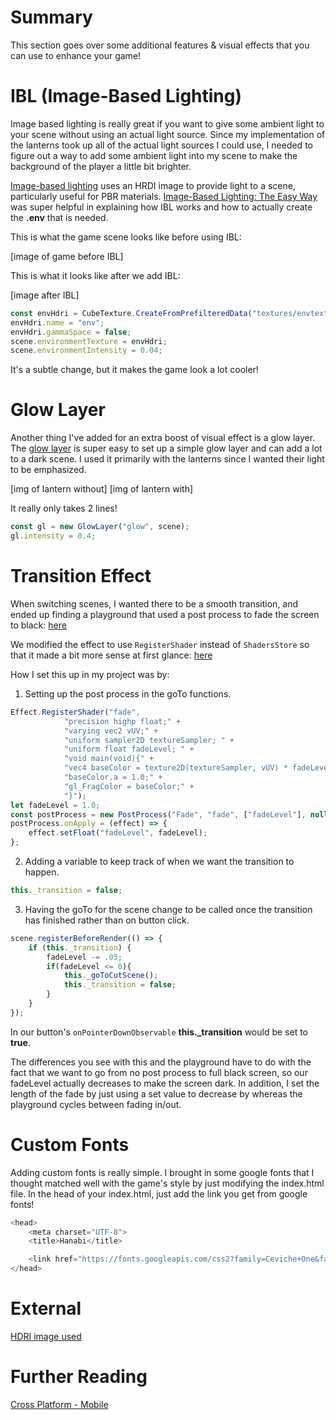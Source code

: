 # Summary
This section goes over some additional features & visual effects that you can use to enhance your game!

# IBL (Image-Based Lighting)
Image based lighting is really great if you want to give some ambient light to your scene without using an actual light source. Since my implementation of the lanterns took up all of the actual light sources I could use, I needed to figure out a way to add some ambient light into my scene to make the background of the player a little bit brighter.

[Image-based lighting](/how_to/use_hdr_environment) uses an HRDI image to provide light to a scene, particularly useful for PBR materials. [Image-Based Lighting: The Easy Way](https://www.youtube.com/watch?v=W1wNF7z8vKQ) was super helpful in explaining how IBL works and how to actually create the **.env** that is needed.

This is what the game scene looks like before using IBL:

[image of game before IBL]

This is what it looks like after we add IBL:

[image after IBL]

```javascript
const envHdri = CubeTexture.CreateFromPrefilteredData("textures/envtext.env", scene);
envHdri.name = "env";
envHdri.gammaSpace = false;
scene.environmentTexture = envHdri;
scene.environmentIntensity = 0.04;
```
It's a subtle change, but it makes the game look a lot cooler!

# Glow Layer
Another thing I've added for an extra boost of visual effect is a glow layer. The [glow layer](/how_to/glow_layer) is super easy to set up a simple glow layer and can add a lot to a dark scene. I used it primarily with the lanterns since I wanted their light to be emphasized.

[img of lantern without] [img of lantern with]

It really only takes 2 lines!
```javascript
const gl = new GlowLayer("glow", scene);
gl.intensity = 0.4;
```
# Transition Effect
When switching scenes, I wanted there to be a smooth transition, and ended up finding a playground that used a post process to fade the screen to black: [here](https://www.babylonjs-playground.com/#2FGYE8#0)

We modified the effect to use `RegisterShader` instead of `ShadersStore` so that it made a bit more sense at first glance: [here](https://www.babylonjs-playground.com/#2FGYE8#4)

How I set this up in my project was by:
1. Setting up the post process in the goTo functions.
```javascript
Effect.RegisterShader("fade",
            "precision highp float;" +
            "varying vec2 vUV;" +
            "uniform sampler2D textureSampler; " +
            "uniform float fadeLevel; " +
            "void main(void){" +
            "vec4 baseColor = texture2D(textureSampler, vUV) * fadeLevel;" +
            "baseColor.a = 1.0;" +
            "gl_FragColor = baseColor;" +
            "}");
let fadeLevel = 1.0;
const postProcess = new PostProcess("Fade", "fade", ["fadeLevel"], null, 1.0, camera);
postProcess.onApply = (effect) => {
    effect.setFloat("fadeLevel", fadeLevel);
};
```
2. Adding a variable to keep track of when we want the transition to happen.
```javascript
this._transition = false;
```
3. Having the goTo for the scene change to be called once the transition has finished rather than on button click.
```javascript
scene.registerBeforeRender(() => {
    if (this._transition) {
        fadeLevel -= .05;
        if(fadeLevel <= 0){
            this._goToCutScene();
            this._transition = false;
        }
    }
});
```
In our button's `onPointerDownObservable` **this._transition** would be set to **true**.

The differences you see with this and the playground have to do with the fact that we want to go from no post process to full black screen, so our fadeLevel actually decreases to make the screen dark. In addition, I set the length of the fade by just using a set value to decrease by whereas the playground cycles between fading in/out.
# Custom Fonts
Adding custom fonts is really simple. I brought in some google fonts that I thought matched well with the game's style by just modifying the index.html file. In the head of your index.html, just add the link you get from google fonts!
```javascript
<head>
    <meta charset="UTF-8">
    <title>Hanabi</title>

    <link href="https://fonts.googleapis.com/css2?family=Ceviche+One&family=Viga&display=swap" rel="stylesheet">
</head>
```

# External
[HDRI image used](https://hdrihaven.com/hdri/?h=kiara_1_dawn)

# Further Reading
[Cross Platform - Mobile](/how_to/page16)